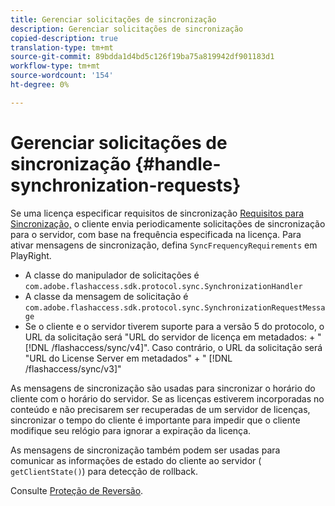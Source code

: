 ```yaml
---
title: Gerenciar solicitações de sincronização
description: Gerenciar solicitações de sincronização
copied-description: true
translation-type: tm+mt
source-git-commit: 89bdda1d4bd5c126f19ba75a819942df901183d1
workflow-type: tm+mt
source-wordcount: '154'
ht-degree: 0%

---
```



# Gerenciar solicitações de sincronização {#handle-synchronization-requests}

Se uma licença especificar requisitos de sincronização [Requisitos para Sincronização,](../../protecting-content/introduction/usage-rules/authentication/synchronization.md) o cliente envia periodicamente solicitações de sincronização para o servidor, com base na frequência especificada na licença. Para ativar mensagens de sincronização, defina `SyncFrequencyRequirements` em PlayRight.

* A classe do manipulador de solicitações é `com.adobe.flashaccess.sdk.protocol.sync.SynchronizationHandler`
* A classe da mensagem de solicitação é `com.adobe.flashaccess.sdk.protocol.sync.SynchronizationRequestMessage`
* Se o cliente e o servidor tiverem suporte para a versão 5 do protocolo, o URL da solicitação será &quot;URL do servidor de licença em metadados: + &quot; [!DNL /flashaccess/sync/v4]&quot;. Caso contrário, o URL da solicitação será &quot;URL do License Server em metadados&quot; + &quot; [!DNL /flashaccess/sync/v3]&quot;

As mensagens de sincronização são usadas para sincronizar o horário do cliente com o horário do servidor. Se as licenças estiverem incorporadas no conteúdo e não precisarem ser recuperadas de um servidor de licenças, sincronizar o tempo do cliente é importante para impedir que o cliente modifique seu relógio para ignorar a expiração da licença.

As mensagens de sincronização também podem ser usadas para comunicar as informações de estado do cliente ao servidor ( `getClientState()`) para detecção de rollback.

Consulte [Proteção de Reversão](../../protecting-content/implementing-the-license-server/processing-drm-requests.md#rollback-detection).
